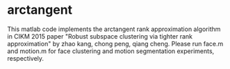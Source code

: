 # arctangent
This matlab code implements the arctangent rank approximation algorithm in CIKM 2015 paper "Robust subspace clustering via tighter rank approximation"  by zhao kang, chong peng, qiang cheng. 
Please run face.m and motion.m for face clustering and motion segmentation experiments, respectively.
